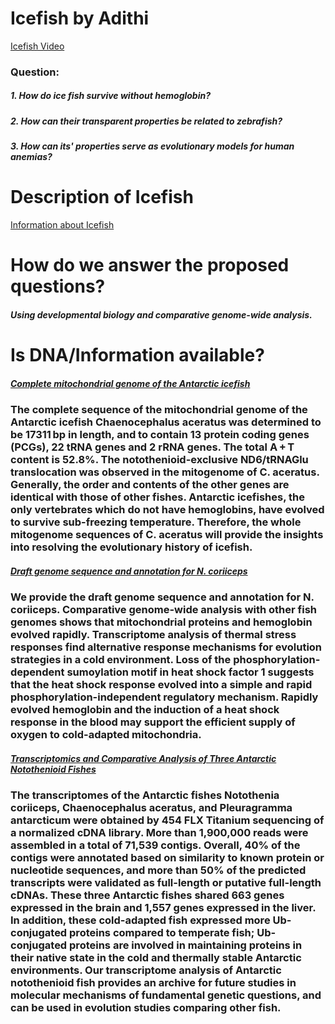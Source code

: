 # Icefish by Adithi
[Icefish Video](https://www.youtube.com/watch?v=4DKC7uX83Tk)
### Question:
##### 1. How do ice fish survive without hemoglobin? 
##### 2. How can their transparent properties be related to zebrafish?
##### 3. How can its' properties serve as evolutionary models for human anemias?
# Description of Icefish
[Information about Icefish](https://www.britannica.com/animal/icefish)
# How do we answer the proposed questions?
##### Using developmental biology and comparative genome-wide analysis.
# Is DNA/Information available?
##### [Complete mitochondrial genome of the Antarctic icefish](http://www.tandfonline.com/doi/abs/10.3109/19401736.2013.861444?journalCode=imdn20)
### The complete sequence of the mitochondrial genome of the Antarctic icefish Chaenocephalus aceratus was determined to be 17311 bp in length, and to contain 13 protein coding genes (PCGs), 22 tRNA genes and 2 rRNA genes. The total A + T content is 52.8%. The notothenioid-exclusive ND6/tRNAGlu translocation was observed in the mitogenome of C. aceratus. Generally, the order and contents of the other genes are identical with those of other fishes. Antarctic icefishes, the only vertebrates which do not have hemoglobins, have evolved to survive sub-freezing temperature. Therefore, the whole mitogenome sequences of C. aceratus will provide the insights into resolving the evolutionary history of icefish.
##### [Draft genome sequence and annotation for N. coriiceps](https://genomebiology.biomedcentral.com/articles/10.1186/s13059-014-0468-1)
### We provide the draft genome sequence and annotation for N. coriiceps. Comparative genome-wide analysis with other fish genomes shows that mitochondrial proteins and hemoglobin evolved rapidly. Transcriptome analysis of thermal stress responses find alternative response mechanisms for evolution strategies in a cold environment. Loss of the phosphorylation-dependent sumoylation motif in heat shock factor 1 suggests that the heat shock response evolved into a simple and rapid phosphorylation-independent regulatory mechanism. Rapidly evolved hemoglobin and the induction of a heat shock response in the blood may support the efficient supply of oxygen to cold-adapted mitochondria.
##### [Transcriptomics and Comparative Analysis of Three Antarctic Notothenioid Fishes](https://www.ncbi.nlm.nih.gov/pmc/articles/PMC3420891/)
### The transcriptomes of the Antarctic fishes Notothenia coriiceps, Chaenocephalus aceratus, and Pleuragramma antarcticum were obtained by 454 FLX Titanium sequencing of a normalized cDNA library. More than 1,900,000 reads were assembled in a total of 71,539 contigs. Overall, 40% of the contigs were annotated based on similarity to known protein or nucleotide sequences, and more than 50% of the predicted transcripts were validated as full-length or putative full-length cDNAs. These three Antarctic fishes shared 663 genes expressed in the brain and 1,557 genes expressed in the liver. In addition, these cold-adapted fish expressed more Ub-conjugated proteins compared to temperate fish; Ub-conjugated proteins are involved in maintaining proteins in their native state in the cold and thermally stable Antarctic environments. Our transcriptome analysis of Antarctic notothenioid fish provides an archive for future studies in molecular mechanisms of fundamental genetic questions, and can be used in evolution studies comparing other fish.
